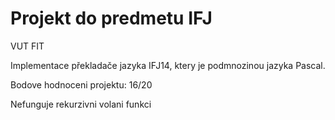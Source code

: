 Projekt do predmetu IFJ
==========
VUT FIT

Implementace překladače jazyka IFJ14, ktery je podmnozinou jazyka Pascal.

Bodove hodnoceni projektu: 16/20

Nefunguje rekurzivni volani funkci
